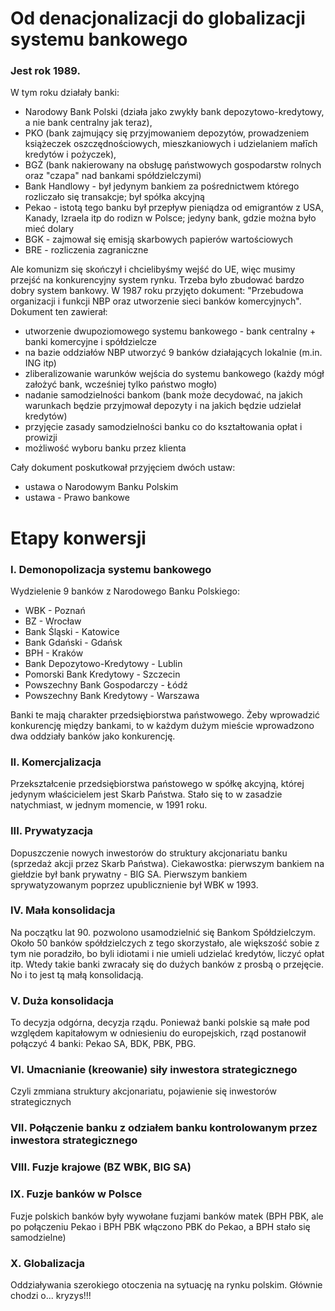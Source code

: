 # Od denacjonalizacji do globalizacji systemu bankowego

### Jest rok 1989. 

W tym roku działały banki: 

- Narodowy Bank Polski (działa jako zwykły bank depozytowo-kredytowy, a nie bank centralny jak teraz), 
- PKO (bank zajmujący się przyjmowaniem depozytów, prowadzeniem książeczek oszczędnościowych, mieszkaniowych i udzielaniem małīch kredytów i pożyczek), 
- BGŻ (bank nakierowany na obsługę państwowych gospodarstw rolnych oraz "czapa" nad bankami spółdzielczymi)
- Bank Handlowy - był jedynym bankiem za pośrednictwem którego rozliczało się transakcje; był spółka akcyjną
- Pekao - istotą tego banku był przepływ pieniądza od emigrantów z USA, Kanady, Izraela itp do rodizn w Polsce; jedyny bank, gdzie można było mieć dolary
- BGK - zajmował się emisją skarbowych papierów wartościowych
- BRE - rozliczenia zagraniczne

Ale komunizm się skończył i chcielibyśmy wejść do UE, więc musimy przejść na konkurencyjny system rynku. Trzeba było zbudować bardzo dobry system bankowy. W 1987 roku przyjęto dokument: "Przebudowa organizacji i funkcji NBP oraz utworzenie sieci banków komercyjnych". Dokument ten zawierał:

- utworzenie dwupoziomowego systemu bankowego - bank centralny + banki komercyjne i spółdzielcze
- na bazie oddziałów NBP utworzyć 9 banków działających lokalnie (m.in. ING itp)
- zliberalizowanie warunków wejścia do systemu bankowego (każdy mógł założyć bank, wcześniej tylko państwo mogło)
- nadanie samodzielności bankom (bank może decydować, na jakich warunkach będzie przyjmował depozyty i na jakich będzie udzielał kredytów)
- przyjęcie zasady samodzielności banku co do kształtowania opłat i prowizji
- możliwość wyboru banku przez klienta

Cały dokument poskutkował przyjęciem dwóch ustaw:

- ustawa o Narodowym Banku Polskim
- ustawa - Prawo bankowe

# Etapy konwersji

### I. Demonopolizacja systemu bankowego

Wydzielenie 9 banków z Narodowego Banku Polskiego:

- WBK - Poznań
- BZ - Wrocław
- Bank Śląski - Katowice
- Bank Gdański - Gdańsk
- BPH - Kraków
- Bank Depozytowo-Kredytowy - Lublin
- Pomorski Bank Kredytowy - Szczecin
- Powszechny Bank Gospodarczy - Łódź
- Powszechny Bank Kredytowy - Warszawa

Banki te mają charakter przedsiębiorstwa państwowego. Żeby wprowadzić konkurencję między bankami, to w każdym dużym mieście wprowadzono dwa oddziały banków jako konkurencję.

### II. Komercjalizacja 

Przekształcenie przedsiębiorstwa państowego w spółkę akcyjną, której jedynym właścicielem jest Skarb Państwa. Stało się to w zasadzie natychmiast, w jednym momencie, w 1991 roku.

### III. Prywatyzacja

Dopuszczenie nowych inwestorów do struktury akcjonariatu banku (sprzedaż akcji przez Skarb Państwa). Ciekawostka:  pierwszym bankiem na giełdzie był bank prywatny - BIG SA. Pierwszym bankiem sprywatyzowanym poprzez upublicznienie był WBK w 1993.

### IV. Mała konsolidacja

Na początku lat 90. pozwolono usamodzielnić się Bankom Spółdzielczym. Około 50 banków spółdzielczych z tego skorzystało, ale większość sobie z tym nie poradziło, bo byli idiotami i nie umieli udzielać kredytów, liczyć opłat itp. Wtedy takie banki zwracały się do dużych banków z prosbą o przejęcie. No i to jest tą małą konsolidacją.

### V. Duża konsolidacja

To decyzja odgórna, decyzja rządu. Ponieważ banki polskie są małe pod względem kapitałowym w odniesieniu do europejskich, rząd postanowił połączyć 4 banki: Pekao SA, BDK, PBK, PBG.

### VI. Umacnianie (kreowanie) siły inwestora strategicznego

Czyli zmmiana struktury akcjonariatu, pojawienie się inwestorów strategicznych

### VII. Połączenie banku z odziałem banku kontrolowanym przez inwestora strategicznego

### VIII. Fuzje krajowe (BZ WBK, BIG SA)

### IX. Fuzje banków w Polsce

Fuzje polskich banków były wywołane fuzjami banków matek (BPH PBK, ale po połączeniu Pekao i BPH PBK włączono PBK do Pekao, a BPH stało się samodzielne)

### X. Globalizacja 
Oddziaływania szerokiego otoczenia na sytuację na rynku polskim. Głównie chodzi o... kryzys!!!